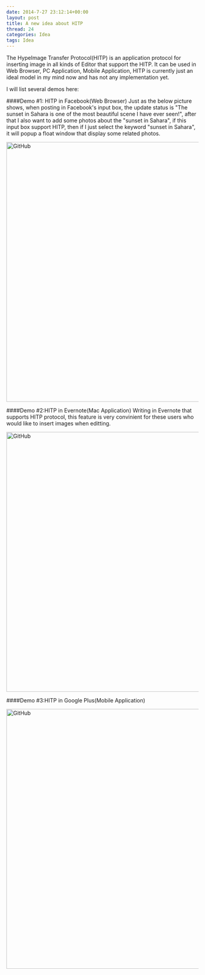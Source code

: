 ```yaml
---
date: 2014-7-27 23:12:14+00:00
layout: post
title: A new idea about HITP
thread: 24
categories: Idea
tags: Idea
---
```


The HypeImage Transfer Protocol(HITP) is an application protocol for inserting image in all kinds of Editor that support the HITP. It can be used in Web Browser, PC Application, Mobile Application, HITP is currently just an ideal model in my mind now and has not any implementation yet.

I will list several demos here:

####Demo #1: HITP in Facebook(Web Browser)
Just as the below picture shows, when posting in Facebook's input box, the update status is "The sunset in Sahara is one of the most beautiful scene I have ever seen!", after that I also want to add some photos about the "sunset in Sahara", if this input box support HITP, then if I just select the keyword "sunset in Sahara", it will popup a float window that display some related photos.


<img src="http://media-cache-ak0.pinimg.com/736x/71/b4/d4/71b4d457a55acf61825c228901f37002.jpg" alt="GitHub" title="GitHub,Social Coding" width="680" />

####Demo #2:HITP in Evernote(Mac Application)
Writing in Evernote that supports HITP protocol, this feature is very convinient for these users who would like to insert images when editting.

<img src="http://media-cache-ak0.pinimg.com/originals/1c/00/e1/1c00e135debf4710c88986557c8134ac.jpg" alt="GitHub" title="GitHub,Social Coding" width="680" />

####Demo #3:HITP in Google Plus(Mobile Application)

<img src="http://media-cache-ec0.pinimg.com/736x/9f/b8/e0/9fb8e065931cbda12ad373a55c9ec445.jpg
" alt="GitHub" title="GitHub,Social Coding" width="680" />
